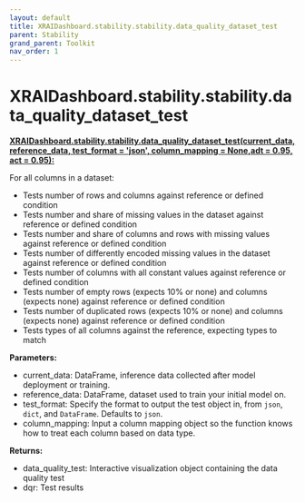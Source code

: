 ```yaml
---
layout: default
title: XRAIDashboard.stability.stability.data_quality_dataset_test
parent: Stability
grand_parent: Toolkit
nav_order: 1
---
```


# XRAIDashboard.stability.stability.data_quality_dataset_test
**[XRAIDashboard.stability.stability.data_quality_dataset_test(current_data, reference_data, test_format = 'json', column_mapping = None,adt = 0.95, act = 0.95):](https://github.com/gaberamolete/XRAIDashboard/blob/main/stability/stability.py)**


For all columns in a dataset:
- Tests number of rows and columns against reference or defined condition
- Tests number and share of missing values in the dataset against reference or defined condition
- Tests number and share of columns and rows with missing values against reference or defined condition
- Tests number of differently encoded missing values in the dataset against reference or defined condition
- Tests number of columns with all constant values against reference or defined condition
- Tests number of empty rows (expects 10% or none) and columns (expects none) against reference or defined condition
- Tests number of duplicated rows (expects 10% or none) and columns (expects none) against reference or defined condition
- Tests types of all columns against the reference, expecting types to match


**Parameters:**
- current_data: DataFrame, inference data collected after model deployment or training.
- reference_data: DataFrame, dataset used to train your initial model on.
- test_format: Specify the format to output the test object in, from `json`, `dict`, and `DataFrame`. Defaults to `json`.
- column_mapping: Input a column mapping object so the function knows how to treat each column based on data type.

**Returns:**
- data_quality_test: Interactive visualization object containing the data quality test
- dqr: Test results